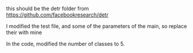 this should be the detr folder from https://github.com/facebookresearch/detr

I modified the test file, and some of the parameters of the main, so replace their with mine

In the code, modified the number of classes to 5.
